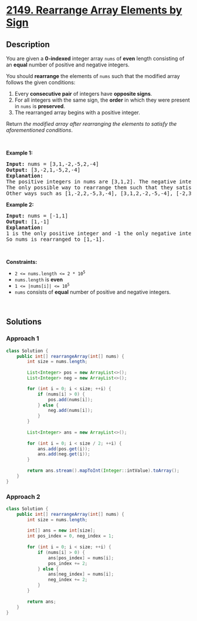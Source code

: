 # [2149. Rearrange Array Elements by Sign](https://leetcode.com/problems/rearrange-array-elements-by-sign)

## Description

<p>You are given a <strong>0-indexed</strong> integer array <code>nums</code> of <strong>even</strong> length consisting of an <strong>equal</strong> number of positive and negative integers.</p>

<p>You should <strong>rearrange</strong> the elements of <code>nums</code> such that the modified array follows the given conditions:</p>

<ol>
    <li>Every <strong>consecutive pair</strong> of integers have <strong>opposite signs</strong>.</li>
    <li>For all integers with the same sign, the <strong>order</strong> in which they were present in <code>nums</code> is <strong>preserved</strong>.</li>
    <li>The rearranged array begins with a positive integer.</li>
</ol>

<p>Return <em>the modified array after rearranging the elements to satisfy the aforementioned conditions</em>.</p>
<p>&nbsp;</p>

<p><strong class="example">Example 1:</strong></p>
<pre>
<strong>Input:</strong> nums = [3,1,-2,-5,2,-4]
<strong>Output:</strong> [3,-2,1,-5,2,-4]
<strong>Explanation:</strong>
The positive integers in nums are [3,1,2]. The negative integers are [-2,-5,-4].
The only possible way to rearrange them such that they satisfy all conditions is [3,-2,1,-5,2,-4].
Other ways such as [1,-2,2,-5,3,-4], [3,1,2,-2,-5,-4], [-2,3,-5,1,-4,2] are incorrect because they do not satisfy one or more conditions.  
</pre>

<p><strong class="example">Example 2:</strong></p>
<pre>
<strong>Input:</strong> nums = [-1,1]
<strong>Output:</strong> [1,-1]
<strong>Explanation:</strong>
1 is the only positive integer and -1 the only negative integer in nums.
So nums is rearranged to [1,-1].
</pre>
<p>&nbsp;</p>

<p><strong>Constraints:</strong></p>
<ul>
    <li><code>2 &lt;= nums.length &lt;= 2 * 10<sup>5</sup></code></li>
    <li><code>nums.length</code> is <strong>even</strong></li>
    <li><code>1 &lt;= |nums[i]| &lt;= 10<sup>5</sup></code></li>
    <li><code>nums</code> consists of <strong>equal</strong> number of positive and negative integers.</li>
</ul>
<p>&nbsp;</p>

## Solutions

### **Approach 1**

```java
class Solution {
    public int[] rearrangeArray(int[] nums) {
        int size = nums.length;
        
        List<Integer> pos = new ArrayList<>();
        List<Integer> neg = new ArrayList<>();

        for (int i = 0; i < size; ++i) {
            if (nums[i] > 0) {
                pos.add(nums[i]);
            } else {
                neg.add(nums[i]);
            }
        }
        
        List<Integer> ans = new ArrayList<>();
        
        for (int i = 0; i < size / 2; ++i) {
            ans.add(pos.get(i));
            ans.add(neg.get(i));
        }
        
        return ans.stream().mapToInt(Integer::intValue).toArray();
    }
}
```

### **Approach 2**

```java
class Solution {
    public int[] rearrangeArray(int[] nums) {
        int size = nums.length;
        
        int[] ans = new int[size];
        int pos_index = 0, neg_index = 1;
        
        for (int i = 0; i < size; ++i) {
            if (nums[i] > 0) {
                ans[pos_index] = nums[i];
                pos_index += 2;
            } else {
                ans[neg_index] = nums[i];
                neg_index += 2;
            }
        }
        
        return ans;
    }
}
```